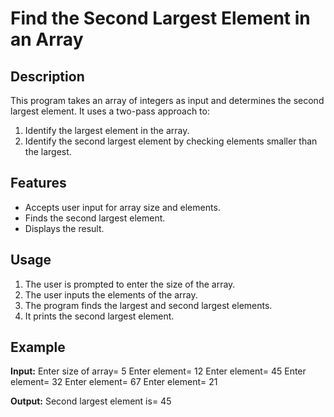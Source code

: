 # Find the Second Largest Element in an Array

## Description
This program takes an array of integers as input and determines the second largest element. It uses a two-pass approach to:
1. Identify the largest element in the array.
2. Identify the second largest element by checking elements smaller than the largest.

## Features
- Accepts user input for array size and elements.
- Finds the second largest element.
- Displays the result.

## Usage

1. The user is prompted to enter the size of the array.
2. The user inputs the elements of the array.
3. The program finds the largest and second largest elements.
4. It prints the second largest element.

## Example

**Input:**
Enter size of array= 5 Enter element= 12 Enter element= 45 Enter element= 32 Enter element= 67 Enter element= 21


**Output:**
Second largest element is= 45